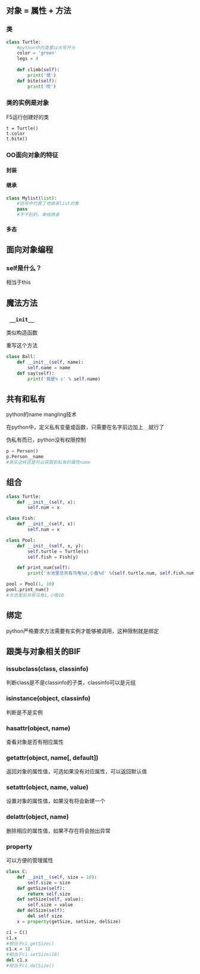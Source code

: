 ## 对象 = 属性 + 方法

### 类

~~~python
class Turtle:
    #python中的类要以大写开头
    color = 'green'
    legs = 4
    
    def climb(self):
        print('爬')
    def bite(self):
    	print('咬')
~~~

### 类的实例是对象

F5运行创建好的类

~~~
t = Turtle()
t.color
t.bite()
~~~

### OO面向对象的特征

#### 封装

#### 继承

~~~python
class Mylist(list):
    #括号中代表了他继承list对象
    pass
	#不干别的，单纯继承
~~~

#### 多态

## 面向对象编程

### self是什么？

相当于this

## 魔法方法

### ` __init__`

类似构造函数

重写这个方法

~~~python
class Ball:
    def __init__(self, name):
        self.name = name
	def say(self):
        print('我是% s' % self.name)
~~~

## 共有和私有

python的name mangling技术

在python中，定义私有变量或函数，只需要在名字前边加上`__`就行了

伪私有而已，python没有权限控制

~~~python
p = Person()
p.Person__name
#其实这样还是可以获取到私有的属性name
~~~

## 

## 组合

~~~python
class Turtle:
    def __init__(self, x):
        self.num = x

class Fish:
    def __init__(self, x):
        self.num = x

class Pool:
    def __init__(self, x, y):
        self.turtle = Turtle(x)
        self.fish = Fish(y)

    def print_num(self):
        print('水池里总共有乌龟%d,小鱼%d' %(self.turtle.num, self.fish.num))
~~~

~~~python
pool = Pool(1, 10)
pool.print_num()
#水池里总共有乌龟1,小鱼10
~~~



## 绑定

python严格要求方法需要有实例才能够被调用，这种限制就是绑定

## 跟类与对象相关的BIF

### issubclass(class, classinfo)

判断class是不是classinfo的子类，classinfo可以是元组

### isinstance(object, classinfo)

判断是不是实例

### hasattr(object, name)

查看对象是否有相应属性

### getattr(object, name[, default])

返回对象的属性值，可选如果没有对应属性，可以返回默认值

### setattr(object, name, value)

设置对象的属性值，如果没有将会新建一个

### delattr(object, name)

删除相应的属性值，如果不存在将会抛出异常

### property

可以方便的管理属性

~~~python
class C:
    def __init__(self, size = 10):
        self.size = size
	def getSize(self):
        return self.size
	def setSize(self, value):
        self.size = value
	def delSize(self):
        del self size
	x = property(getSize, setSize, delSize)
~~~

~~~python
c1 = C()
c1.x
#相当于c1.getSize()
c1.x = 18
#相当于c1.setSize(18)
del c1.x
#相当于c1.delSize()
~~~




